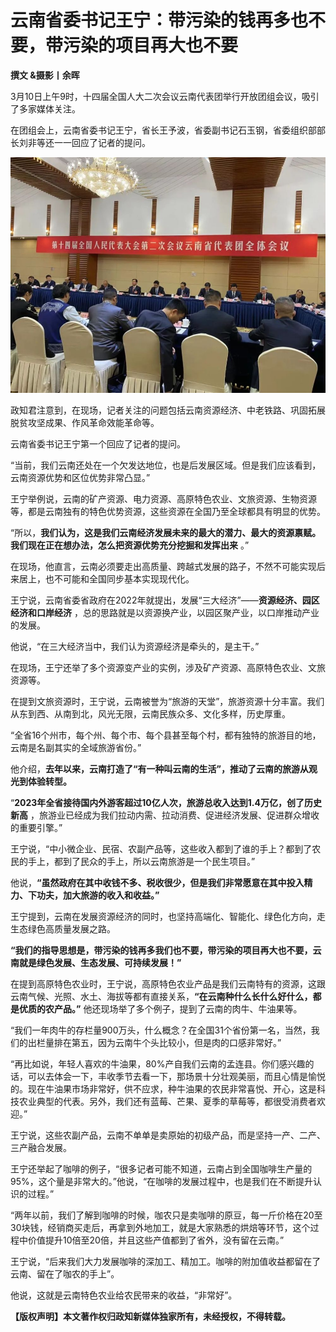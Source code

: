 # 云南省委书记王宁：带污染的钱再多也不要，带污染的项目再大也不要

**撰文 &摄影丨余晖**

3月10日上午9时，十四届全国人大二次会议云南代表团举行开放团组会议，吸引了多家媒体关注。

在团组会上，云南省委书记王宁，省长王予波，省委副书记石玉钢，省委组织部部长刘非等还一一回应了记者的提问。

![41e67a2060d5fd87ff202cfe2d882677.jpg](https://raw.githubusercontent.com/qqhsx/qqnews_image/main/2024/03/10/云南省委书记王宁：带污染的钱再多也不要，带污染的项目再大也不要/41e67a2060d5fd87ff202cfe2d882677.jpg)

政知君注意到，在现场，记者关注的问题包括云南资源经济、中老铁路、巩固拓展脱贫攻坚成果、作风革命效能革命等。

云南省委书记王宁第一个回应了记者的提问。

“当前，我们云南还处在一个欠发达地位，也是后发展区域。但是我们应该看到，云南资源优势和区位优势非常凸显。”

王宁举例说，云南的矿产资源、电力资源、高原特色农业、文旅资源、生物资源等，都是云南独有的特色优势资源，这些资源在全国乃至全球都具有明显的优势。

“所以，**我们认为，这是我们云南经济发展未来的最大的潜力、最大的资源禀赋。我们现在正在想办法，怎么把资源优势充分挖掘和发挥出来** 。”

在现场，他直言，云南必须要走出高质量、跨越式发展的路子，不然不可能实现后来居上，也不可能和全国同步基本实现现代化。

王宁说，云南省委省政府在2022年就提出，发展“三大经济”——**资源经济、园区经济和口岸经济**
，总的思路就是以资源换产业，以园区聚产业，以口岸推动产业的发展。

他说，“在三大经济当中，我们认为资源经济是牵头的，是主干。”

在现场，王宁还举了多个资源变产业的实例，涉及矿产资源、高原特色农业、文旅资源等。

在提到文旅资源时，王宁说，云南被誉为“旅游的天堂”，旅游资源十分丰富。我们从东到西、从南到北，风光无限，云南民族众多、文化多样，历史厚重。

“全省16个州市，每个州、每个市、每个县甚至每个村，都有独特的旅游目的地，云南是名副其实的全域旅游省份。”

他介绍，**去年以来，云南打造了“有一种叫云南的生活”，推动了云南的旅游从观光到体验转型。**

“**2023年全省接待国内外游客超过10亿人次，旅游总收入达到1.4万亿，创了历史新高**
，旅游业已经成为我们拉动内需、拉动消费、促进经济发展、促进群众增收的重要引擎。”

王宁说，“中小微企业、民宿、农副产品等，这些收入都到了谁的手上？都到了农民的手上，都到了民众的手上，所以云南旅游是一个民生项目。”

他说，**“虽然政府在其中收钱不多、税收很少，但是我们非常愿意在其中投入精力、下功夫，加大旅游的收入和收益。”**

王宁提到，云南在发展资源经济的同时，也坚持高端化、智能化、绿色化方向，走生态绿色高质量发展之路。

**“我们的指导思想是，带污染的钱再多我们也不要，带污染的项目再大也不要，云南就是绿色发展、生态发展、可持续发展！”**

在提到高原特色农业时，王宁说，高原特色农业产品是我们云南特有的资源，这跟云南气候、光照、水土、海拔等都有直接关系，**“在云南种什么长什么好什么，都是优质的农产品。”**
他还现场举了多个例子，提到了云南的肉牛、牛油果等。

“我们一年肉牛的存栏量900万头，什么概念？在全国31个省份第一名，当然，我们的出栏量排在第五，因为云南牛个头比较小，但是肉的口感非常好。”

“再比如说，年轻人喜欢的牛油果，80%产自我们云南的孟连县。你们感兴趣的话，可以去体会一下，丰收季节去看一下，那场景十分壮观美丽，而且心情是愉悦的。现在牛油果市场非常好，供不应求，种牛油果的农民非常喜悦、开心，这是科技农业典型的代表。另外，我们还有蓝莓、芒果、夏季的草莓等，都很受消费者欢迎。”

王宁说，这些农副产品，云南不单单是卖原始的初级产品，而是坚持一产、二产、三产融合发展。

王宁还举起了咖啡的例子，“很多记者可能不知道，云南占到全国咖啡生产量的95%，这个量是非常大的。”他说，“在咖啡的发展过程中，也是我们在不断提升认识的过程。”

“两年以前，我们了解到咖啡的时候，咖农只是卖咖啡的原豆，每一斤价格在20至30块钱，经销商买走后，再拿到外地加工，就是大家熟悉的烘焙等环节，这个过程中价值提升10倍至20倍，并且这些产值都到了省外，没有留在云南。”

王宁说，“后来我们大力发展咖啡的深加工、精加工。咖啡的附加值收益都留在了云南、留在了咖农的手上”。

他说，这就是云南特色农业给农民带来的收益，“非常好”。

**【版权声明】本文著作权归政知新媒体独家所有，未经授权，不得转载。**

